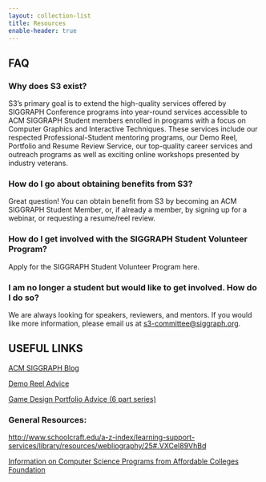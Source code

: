 ```yaml
---
layout: collection-list
title: Resources
enable-header: true
---
```

## FAQ

### Why does S3 exist?

S3’s primary goal is to extend the high-quality services offered by SIGGRAPH Conference programs into year-round services accessible to ACM SIGGRAPH Student members enrolled in programs with a focus on Computer Graphics and Interactive Techniques. These services include our respected Professional-Student mentoring programs, our Demo Reel, Portfolio and Resume Review Service, our top-quality career services and outreach programs as well as exciting online workshops presented by industry veterans.

### How do I go about obtaining benefits from S3?

Great question! You can obtain benefit from S3 by becoming an ACM SIGGRAPH Student Member, or, if already a member, by signing up for a webinar, or requesting a resume/reel review.

### How do I get involved with the SIGGRAPH Student Volunteer Program?

Apply for the SIGGRAPH Student Volunteer Program here.

### I am no longer a student but would like to get involved. How do I do so?

We are always looking for speakers, reviewers, and mentors. If you would like more information, please email us at s3-committee@siggraph.org.

## USEFUL LINKS

[ACM SIGGRAPH Blog](http://blog.siggraph.org/)

[Demo Reel Advice](http://www.siggraph.org/discover/news/demo-reel-advice-cg-vfx-and-animation-students)

[Game Design Portfolio Advice \(6 part series\)](http://www.lizengland.com/blog/2014/05/from-student-to-designer-part-1/)

### General Resources:

http://www.schoolcraft.edu/a-z-index/learning-support-services/library/resources/webliography/25#.VXCeI89VhBd

[Information on Computer Science Programs from Affordable Colleges Foundation](http://www.affordablecollegesonline.org/online-colleges/computer-science-programs/)